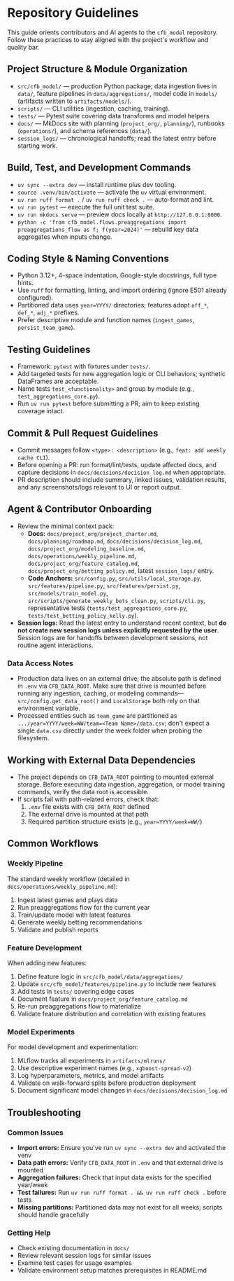 # Repository Guidelines

This guide orients contributors and AI agents to the `cfb_model` repository. Follow these practices to stay aligned with the project's workflow and quality bar.

## Project Structure & Module Organization

- `src/cfb_model/` — production Python package; data ingestion lives in `data/`, feature pipelines in `data/aggregations/`, model code in `models/` (artifacts written to `artifacts/models/`).
- `scripts/` — CLI utilities (ingestion, caching, training).
- `tests/` — Pytest suite covering data transforms and model helpers.
- `docs/` — MkDocs site with planning (`project_org/`, `planning/`), runbooks (`operations/`), and schema references (`data/`).
- `session_logs/` — chronological handoffs; read the latest entry before starting work.

## Build, Test, and Development Commands

- `uv sync --extra dev` — install runtime plus dev tooling.
- `source .venv/bin/activate` — activate the `uv` virtual environment.
- `uv run ruff format .` / `uv run ruff check .` — auto-format and lint.
- `uv run pytest` — execute the full unit test suite.
- `uv run mkdocs serve` — preview docs locally at `http://127.0.0.1:8000`.
- `python -c 'from cfb_model.flows.preaggregations import preaggregations_flow as f; f(year=2024)'` — rebuild key data aggregates when inputs change.

## Coding Style & Naming Conventions

- Python 3.12+, 4-space indentation, Google-style docstrings, full type hints.
- Use `ruff` for formatting, linting, and import ordering (ignore E501 already configured).
- Partitioned data uses `year=YYYY/` directories; features adopt `off_*`, `def_*`, `adj_*` prefixes.
- Prefer descriptive module and function names (`ingest_games`, `persist_team_game`).

## Testing Guidelines

- Framework: `pytest` with fixtures under `tests/`.
- Add targeted tests for new aggregation logic or CLI behaviors; synthetic DataFrames are acceptable.
- Name tests `test_<functionality>` and group by module (e.g., `test_aggregations_core.py`).
- Run `uv run pytest` before submitting a PR; aim to keep existing coverage intact.

## Commit & Pull Request Guidelines

- Commit messages follow `<type>: <description>` (e.g., `feat: add weekly cache CLI`).
- Before opening a PR: run format/lint/tests, update affected docs, and capture decisions in `docs/decisions/decision_log.md` when appropriate.
- PR description should include summary, linked issues, validation results, and any screenshots/logs relevant to UI or report output.

## Agent & Contributor Onboarding

- Review the minimal context pack:
  - **Docs:** `docs/project_org/project_charter.md`, `docs/planning/roadmap.md`, `docs/decisions/decision_log.md`, `docs/project_org/modeling_baseline.md`, `docs/operations/weekly_pipeline.md`, `docs/project_org/feature_catalog.md`, `docs/project_org/betting_policy.md`, latest `session_logs/` entry.
  - **Code Anchors:** `src/config.py`, `src/utils/local_storage.py`, `src/features/pipeline.py`, `src/features/persist.py`, `src/models/train_model.py`, `src/scripts/generate_weekly_bets_clean.py`, `scripts/cli.py`, representative tests (`tests/test_aggregations_core.py`, `tests/test_betting_policy_kelly.py`).
- **Session logs:** Read the latest entry to understand recent context, but **do not create new session logs unless explicitly requested by the user**. Session logs are for handoffs between development sessions, not routine agent interactions.

### Data Access Notes

- Production data lives on an external drive; the absolute path is defined in `.env` via `CFB_DATA_ROOT`. Make sure that drive is mounted before running any ingestion, caching, or modeling commands—`src/config.get_data_root()` and `LocalStorage` both rely on that environment variable.
- Processed entities such as `team_game` are partitioned as `.../year=YYYY/week=WW/team=<Team Name>/data.csv`; don't expect a single `data.csv` directly under the week folder when probing the filesystem.

## Working with External Data Dependencies

- The project depends on `CFB_DATA_ROOT` pointing to mounted external storage. Before executing data ingestion, aggregation, or model training commands, verify the data root is accessible.
- If scripts fail with path-related errors, check that:
  1. `.env` file exists with `CFB_DATA_ROOT` defined
  2. The external drive is mounted at that path
  3. Required partition structure exists (e.g., `year=YYYY/week=WW/`)

## Common Workflows

### Weekly Pipeline

The standard weekly workflow (detailed in `docs/operations/weekly_pipeline.md`):

1. Ingest latest games and plays data
2. Run preaggregations flow for the current year
3. Train/update model with latest features
4. Generate weekly betting recommendations
5. Validate and publish reports

### Feature Development

When adding new features:

1. Define feature logic in `src/cfb_model/data/aggregations/`
2. Update `src/cfb_model/features/pipeline.py` to include new features
3. Add tests in `tests/` covering edge cases
4. Document feature in `docs/project_org/feature_catalog.md`
5. Re-run preaggregations flow to materialize
6. Validate feature distribution and correlation with existing features

### Model Experiments

For model development and experimentation:

1. MLflow tracks all experiments in `artifacts/mlruns/`
2. Use descriptive experiment names (e.g., `xgboost-spread-v2`)
3. Log hyperparameters, metrics, and model artifacts
4. Validate on walk-forward splits before production deployment
5. Document significant model changes in `docs/decisions/decision_log.md`

## Troubleshooting

### Common Issues

- **Import errors:** Ensure you've run `uv sync --extra dev` and activated the venv
- **Data path errors:** Verify `CFB_DATA_ROOT` in `.env` and that external drive is mounted
- **Aggregation failures:** Check that input data exists for the specified year/week
- **Test failures:** Run `uv run ruff format . && uv run ruff check .` before tests
- **Missing partitions:** Partitioned data may not exist for all weeks; scripts should handle gracefully

### Getting Help

- Check existing documentation in `docs/`
- Review relevant session logs for similar issues
- Examine test cases for usage examples
- Validate environment setup matches prerequisites in README.md
